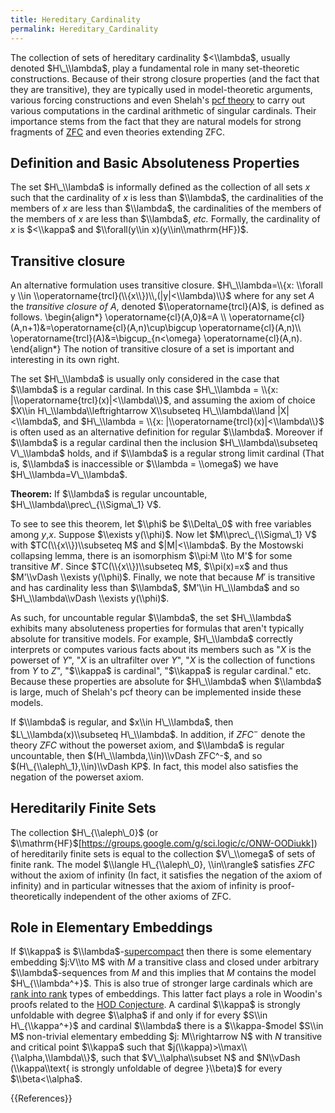 ```yaml
---
title: Hereditary_Cardinality
permalink: Hereditary_Cardinality
---
```


The collection of sets of hereditary cardinality $<\\lambda$, usually denoted $H\_\\lambda$, play a fundamental role in many set-theoretic constructions. Because of their strong closure properties (and the fact that they are transitive), they are typically used in model-theoretic arguments, various forcing constructions and even Shelah's [pcf theory](Pcf_theory "Pcf theory") to carry out various computations in the cardinal arithmetic of singular cardinals. Their importance stems from the fact that they are natural models for strong fragments of [ZFC](ZFC "ZFC") and even theories extending ZFC.

## Definition and Basic Absoluteness Properties
The set $H\_\\lambda$ is informally defined as the collection of all sets $x$ such that
the cardinality of $x$ is less than $\\lambda$, the cardinalities of the members of $x$ are less than $\\lambda$, the cardinalities of the members of the members of $x$ are less than $\\lambda$, <i>etc.</i> Formally, the cardinality of $x$ is $<\\kappa$ and $\\forall(y\\in x)(y\\in\\mathrm{HF})$.
## Transitive closure
An alternative formulation uses transitive closure. $H\_\\lambda=\\{x: \\forall y \\in \\operatorname{trcl}(\\{x\\})\\,(|y|<\\lambda)\\}$ where for any set $A$ the <i>transitive closure of $A$</i>, denoted $\\operatorname{trcl}(A)$, is defined as follows.
\\begin{align*}
\\operatorname{cl}(A,0)&=A \\\\
\\operatorname{cl}(A,n+1)&=\\operatorname{cl}(A,n)\\cup\\bigcup \\operatorname{cl}(A,n)\\\\
 \\operatorname{trcl}(A)&=\\bigcup\_{n<\\omega} \\operatorname{cl}(A,n).
\\end{align*}
The notion of transitive closure of a set is important and interesting in its own right.

The set $H\_\\lambda$ is usually only considered in the case that $\\lambda$ is a regular cardinal.  In this case $H\_\\lambda = \\{x: |\\operatorname{trcl}(x)|<\\lambda\\}$, and assuming the axiom of choice $X\\in H\_\\lambda\\leftrightarrow X\\subseteq H\_\\lambda\\land |X|<\\lambda$, and $H\_\\lambda = \\{x: |\\operatorname{trcl}(x)|<\\lambda\\}$ is often used as an alternative definition for regular $\\lambda$.
Moreover if $\\lambda$ is a regular cardinal then the inclusion $H\_\\lambda\\subseteq V\_\\lambda$ holds, and if $\\lambda$ is a regular strong limit cardinal (That is, $\\lambda$ is inaccessible or $\\lambda = \\omega$) we have $H\_\\lambda=V\_\\lambda$.

**Theorem:** If $\\lambda$ is regular uncountable, $H\_\\lambda\\prec\_{\\Sigma\_1} V$.

To see to  see this theorem, let $\\phi$ be $\\Delta\_0$ with free variables among $y$,$x$. Suppose $\\exists y(\\phi)$. Now let $M\\prec\_{\\Sigma\_1} V$ with $TC(\\{x\\})\\subseteq M$ and $|M|<\\lambda$. By the Mostowski collapsing lemma, there is an isomorphism $\\pi:M \\to M'$ for some transitive $M'$. Since $TC(\\{x\\})\\subseteq M$, $\\pi(x)=x$ and thus $M'\\vDash \\exists y(\\phi)$. Finally, we note that because $M'$ is transitive and has cardinality less than $\\lambda$, $M'\\in H\_\\lambda$ and so $H\_\\lambda\\vDash \\exists y(\\phi)$.

As such, for uncountable regular $\\lambda$, the set $H\_\\lambda$ exhibits many absoluteness properties for formulas that aren't typically absolute for transitive models.  For example, $H\_\\lambda$ correctly interprets or computes various facts about its members such as "$X$ is the powerset of $Y$", "$X$ is an ultrafilter over $Y$", "$X$ is the collection of functions from $Y$ to $Z$", "$\\kappa$ is cardinal", "$\\kappa$ is regular cardinal." etc. Because these properties are absolute for $H\_\\lambda$ when $\\lambda$ is large, much of Shelah's pcf theory can be implemented inside these models.

If $\\lambda$ is regular, and $x\\in H\_\\lambda$, then $L\_\\lambda(x)\\subseteq H\_\\lambda$. In addition, if $ZFC^-$ denote the theory $ZFC$ without the powerset axiom, and $\\lambda$ is regular uncountable, then $(H\_\\lambda,\\in)\\vDash ZFC^-$, and so $(H\_{\\aleph\_1},\\in)\\vDash KP$. In fact, this model also satisfies the negation of the powerset axiom.

## Hereditarily Finite Sets
The collection $H\_{\\aleph\_0}$ (or $\\mathrm{HF}$[https://groups.google.com/g/sci.logic/c/ONW-OODiukk]) of hereditarily finite sets is equal to the collection $V\_\\omega$ of sets of finite rank.
The model $\\langle H\_{\\aleph\_0}, \\in\\rangle$ satisfies $ZFC$ without the axiom of infinity (In fact, it satisfies the negation of the axiom of infinity) and in particular witnesses that the axiom of infinity is proof-theoretically independent of the other axioms of ZFC.

## Role in Elementary Embeddings
If $\\kappa$ is $\\lambda$-[supercompact](Supercompact "Supercompact") then there is some elementary embedding $j:V\\to M$ with $M$ a transitive class and closed under arbitrary $\\lambda$-sequences from $M$ and this implies that $M$ contains the model $H\_{\\lambda^+}$. This is also true of stronger large cardinals which are [rank into rank](Rank_into_rank "Rank into rank") types of embeddings. This latter fact plays a role in Woodin's proofs related to the [HOD Conjecture](HOD_Conjecture "HOD Conjecture"). A cardinal $\\kappa$ is strongly unfoldable with degree $\\alpha$ if and only if for every $S\\in H\_{\\kappa^+}$ and cardinal $\\lambda$ there is a $\\kappa-$model $S\\in M$ non-trivial elementary embedding $j: M\\rightarrow N$ with $N$ transitive and critical point $\\kappa$ such that $j(\\kappa)>\\max\\{\\alpha,\\lambda\\}$, such that $V\_\\alpha\\subset N$ and $N\\vDash (\\kappa\\text{ is strongly unfoldable of degree }\\beta)$ for every $\\beta<\\alpha$.
 
{{References}}

